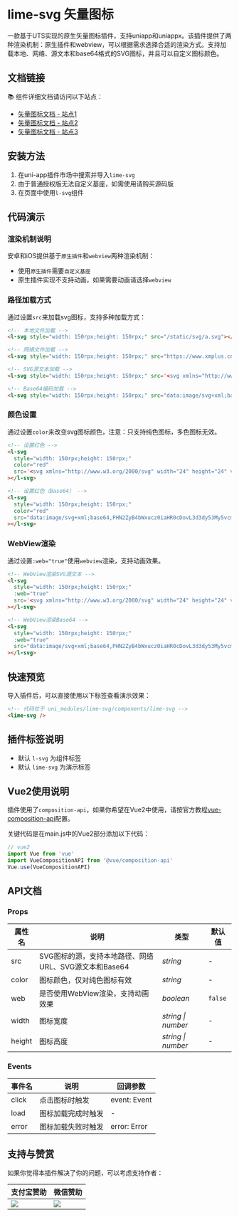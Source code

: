 # lime-svg 矢量图标
一款基于UTS实现的原生矢量图标插件，支持uniapp和uniappx。该插件提供了两种渲染机制：原生插件和webview，可以根据需求选择合适的渲染方式。支持加载本地、网络、源文本和base64格式的SVG图标，并且可以自定义图标颜色。

## 文档链接
📚 组件详细文档请访问以下站点：
- [矢量图标文档 - 站点1](https://limex.qcoon.cn/components/svg.html)
- [矢量图标文档 - 站点2](https://limeui.netlify.app/components/svg.html)
- [矢量图标文档 - 站点3](https://limeui.familyzone.top/components/svg.html)

## 安装方法
1. 在uni-app插件市场中搜索并导入`lime-svg`
2. 由于普通授权版无法自定义基座，如需使用请购买源码版
3. 在页面中使用`l-svg`组件

## 代码演示

### 渲染机制说明
安卓和iOS提供基于`原生插件`和`webview`两种渲染机制：
- 使用`原生插件`需要`自定义基座`
- 原生插件实现不支持动画，如果需要动画请选择`webview`

### 路径加载方式
通过设置`src`来加载svg图标，支持多种加载方式：

```html
<!-- 本地文件加载 -->
<l-svg style="width: 150rpx;height: 150rpx;" src="/static/svg/a.svg"></l-svg>

<!-- 网络文件加载 -->
<l-svg style="width: 150rpx;height: 150rpx;" src="https://www.xmplus.cn/uploads/images/20221228/b9e9d45054ab5795992a1e92584a278b.svg"></l-svg>

<!-- SVG源文本加载 -->
<l-svg style="width: 150rpx;height: 150rpx;" src='<svg xmlns="http://www.w3.org/2000/svg" width="24" height="24" viewBox="0 0 24 24"><path fill="currentColor" d="M6 15h1.5V9H5v1.5h1zm2.5 0H13V9H8.5zm1.5-1.5v-3h1.5v3zm4 1.5h1.5v-2.25L17.25 15H19l-2.25-3L19 9h-1.75l-1.75 2.25V9H14zM3 21V3h18v18z"/></svg>'></l-svg>

<!-- Base64编码加载 -->
<l-svg style="width: 150rpx;height: 150rpx;" src="data:image/svg+xml;base64,PHN2ZyB4bWxucz0iaHR0cDovL3d3dy53My5vcmcvMjAwMC9zdmciIHdpZHRoPSIxZW0iIGhlaWdodD0iMWVtIiB2aWV3Qm94PSIwIDAgMjQgMjQiPjxwYXRoIGZpbGw9ImN1cnJlbnRDb2xvciIgZD0iTTYgMTVoMS41VjlINXYxLjVoMXptMi41IDBIMTNWOUg4LjV6bTEuNS0xLjV2LTNoMS41djN6bTQgMS41aDEuNXYtMi4yNUwxNy4yNSAxNUgxOWwtMi4yNS0zTDE5IDloLTEuNzVsLTEuNzUgMi4yNVY5SDE0ek0zIDIxVjNoMTh2MTh6Ii8+PC9zdmc+"></l-svg>
```

### 颜色设置
通过设置`color`来改变svg图标颜色，注意：只支持纯色图标，多色图标无效。

```html
<!-- 设置红色 -->
<l-svg 
  style="width: 150rpx;height: 150rpx;" 
  color="red" 
  src='<svg xmlns="http://www.w3.org/2000/svg" width="24" height="24" viewBox="0 0 24 24"><path fill="currentColor" d="M6 15h1.5V9H5v1.5h1zm2.5 0H13V9H8.5zm1.5-1.5v-3h1.5v3zm4 1.5h1.5v-2.25L17.25 15H19l-2.25-3L19 9h-1.75l-1.75 2.25V9H14zM3 21V3h18v18z"/></svg>'
></l-svg>

<!-- 设置红色（Base64） -->
<l-svg 
  style="width: 150rpx;height: 150rpx;" 
  color="red" 
  src="data:image/svg+xml;base64,PHN2ZyB4bWxucz0iaHR0cDovL3d3dy53My5vcmcvMjAwMC9zdmciIHdpZHRoPSIxZW0iIGhlaWdodD0iMWVtIiB2aWV3Qm94PSIwIDAgMjQgMjQiPjxwYXRoIGZpbGw9ImN1cnJlbnRDb2xvciIgZD0iTTYgMTVoMS41VjlINXYxLjVoMXptMi41IDBIMTNWOUg4LjV6bTEuNS0xLjV2LTNoMS41djN6bTQgMS41aDEuNXYtMi4yNUwxNy4yNSAxNUgxOWwtMi4yNS0zTDE5IDloLTEuNzVsLTEuNzUgMi4yNVY5SDE0ek0zIDIxVjNoMTh2MTh6Ii8+PC9zdmc+"
></l-svg>
```

### WebView渲染
通过设置`:web="true"`使用`webview`渲染，支持动画效果。

```html
<!-- WebView渲染SVG源文本 -->
<l-svg 
  style="width: 150rpx;height: 150rpx;" 
  :web="true" 
  src='<svg xmlns="http://www.w3.org/2000/svg" width="24" height="24" viewBox="0 0 24 24"><path fill="currentColor" d="M6 15h1.5V9H5v1.5h1zm2.5 0H13V9H8.5zm1.5-1.5v-3h1.5v3zm4 1.5h1.5v-2.25L17.25 15H19l-2.25-3L19 9h-1.75l-1.75 2.25V9H14zM3 21V3h18v18z"/></svg>'
></l-svg>

<!-- WebView渲染Base64 -->
<l-svg 
  style="width: 150rpx;height: 150rpx;" 
  :web="true" 
  src="data:image/svg+xml;base64,PHN2ZyB4bWxucz0iaHR0cDovL3d3dy53My5vcmcvMjAwMC9zdmciIHdpZHRoPSIxZW0iIGhlaWdodD0iMWVtIiB2aWV3Qm94PSIwIDAgMjQgMjQiPjxwYXRoIGZpbGw9ImN1cnJlbnRDb2xvciIgZD0iTTYgMTVoMS41VjlINXYxLjVoMXptMi41IDBIMTNWOUg4LjV6bTEuNS0xLjV2LTNoMS41djN6bTQgMS41aDEuNXYtMi4yNUwxNy4yNSAxNUgxOWwtMi4yNS0zTDE5IDloLTEuNzVsLTEuNzUgMi4yNVY5SDE0ek0zIDIxVjNoMTh2MTh6Ii8+PC9zdmc+"
></l-svg>
```

## 快速预览
导入插件后，可以直接使用以下标签查看演示效果：

```html
<!-- 代码位于 uni_modules/lime-svg/components/lime-svg -->
<lime-svg />
```

## 插件标签说明
- 默认 `l-svg` 为组件标签
- 默认 `lime-svg` 为演示标签

## Vue2使用说明
插件使用了`composition-api`，如果你希望在Vue2中使用，请按官方教程[vue-composition-api](https://uniapp.dcloud.net.cn/tutorial/vue-composition-api.html)配置。

关键代码是在main.js中的Vue2部分添加以下代码：

```js
// vue2
import Vue from 'vue'
import VueCompositionAPI from '@vue/composition-api'
Vue.use(VueCompositionAPI)
```

## API文档

### Props

| 属性名 | 说明 | 类型 | 默认值 |
| --- | --- | --- | --- |
| src | SVG图标的源，支持本地路径、网络URL、SVG源文本和Base64 | <em>string</em> | - |
| color | 图标颜色，仅对纯色图标有效 | <em>string</em> | - |
| web | 是否使用WebView渲染，支持动画效果 | <em>boolean</em> | `false` |
| width | 图标宽度 | <em>string \| number</em> | - |
| height | 图标高度 | <em>string \| number</em> | - |

### Events

| 事件名 | 说明 | 回调参数 |
| --- | --- | --- |
| click | 点击图标时触发 | event: Event |
| load | 图标加载完成时触发 | - |
| error | 图标加载失败时触发 | error: Error |

## 支持与赞赏

如果你觉得本插件解决了你的问题，可以考虑支持作者：

| 支付宝赞助 | 微信赞助 |
|------------|------------|
| ![](https://testingcf.jsdelivr.net/gh/liangei/image@1.9/alipay.png) | ![](https://testingcf.jsdelivr.net/gh/liangei/image@1.9/wpay.png) |